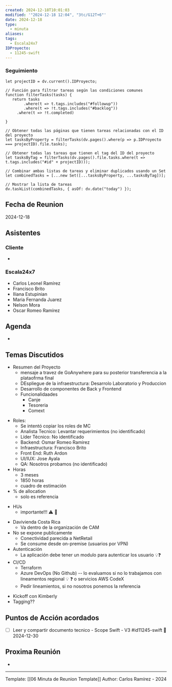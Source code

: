 ```yaml
---
created: 2024-12-18T10:01:03
modified: '"2024-12-18 12:04", "3tc/G12T+6"'
date: 2024-12-18
type:
  - minuta
aliases: 
tags:
  - Escala24x7
IDProyecto:
  - 11245-swift
---
```

### Seguimiento

```dataviewjs
let projectID = dv.current().IDProyecto;

// Función para filtrar tareas según las condiciones comunes
function filterTasks(tasks) {
   return tasks
        .where(t => t.tags.includes("#followup"))
        .where(t => !t.tags.includes("#backlog"))
     .where(t => !t.completed)
        
}

// Obtener todas las páginas que tienen tareas relacionadas con el ID del proyecto
let tasksByProperty = filterTasks(dv.pages().where(p => p.IDProyecto === projectID).file.tasks);

// Obtener todas las tareas que tienen el tag del ID del proyecto
let tasksByTag = filterTasks(dv.pages().file.tasks.where(t => t.tags.includes("#id" + projectID)));

// Combinar ambas listas de tareas y eliminar duplicados usando un Set
let combinedTasks = [...new Set([...tasksByProperty, ...tasksByTag])];

// Mostrar la lista de tareas
dv.taskList(combinedTasks, { asOf: dv.date("today") });
 ```
## Fecha de Reunion
2024-12-18

## Asistentes

### Cliente
* 
### Escala24x7
- Carlos Leonel Ramírez
-  Francisco Brito
- Iliana Estupinian
- Maria Fernanda Juarez
- Nelson Mora
- Oscar Romeo Ramírez

## Agenda
* 
## Temas Discutidos
- Resumen del Proyecto
	- mensaje a travez de GoAnywhere para su posterior transferencia a la plataofrma final
	- DEspliegue de la infraestructura: Desarrolo Laboratorio y Produccion
	- Desarrollo de componentes de Back y Frontend
	- Funcionalidaades
		- Canje
		- Tesoreria
		- Comext
* Roles:
	* Se intentó copiar los roles de MC
	* Analista Tecnico: Levantar requerimientos (no identificado)
	* Líder Técnico: No identificado
	* Backend: Osmar Romeo Ramirez
	* Infraestructura: Francisco Brito
	* Front End: Ruth Ardon 
	* UI/IUX: Jose Ayala
	* QA: Nosotros probamos  (no identificado)
* Horas
	* 3 meses
	* 1850 horas
	* cuadro de estimación
* % de allocation
	* solo es referencia
- HUs
	- importante!!! ⚠ 🚩 
* Davivienda Costa Rica
	* Va dentro de la organización de CAM
* No se expone publicamente
	* Conectividad parecida a NetRetail
	* Se consume desde on-premise (usuarios por VPN)
* Autenticación
	* La aplicación debe tener un modulo para autenticar los usuario 💡❓
* CI/CD
	* Terraform
	* Azure DevOps (No Github) -- lo evaluamos si no lo trabajamos con lineamentos regional 💡 ❓ o servicios AWS CodeX
	* Pedir lineamientos, si no nosotros ponemos la referencia
- Kickoff con Kimberly
- Tagging??


## Puntos de Acción acordados
- [ ] Leer y compartir documento tecnico - Scope Swift - V3 #id11245-swift 📅 2024-12-30


## Proxima Reunión
*   

---
Template: [[06 Minuta de Reunion Template]]
Author: Carlos Ramírez - 2024
